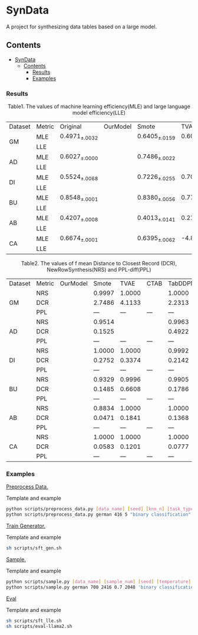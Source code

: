 # SynData

A project for synthesizing data tables based on a large model.

## Contents

- [SynData](#syndata)
  - [Contents](#contents)
    - [Results](#results)
    - [Examples](#examples)


### Results

<center>Table1. The values of machine learning efficiency(MLE) and large language model efficiency(LLE)</center>

<table>

  <tr>
  <td>Dataset</td>
  <td>Metric</td>
  <td>Original</td>
  <td>OurModel</td>
  <td>Smote</td>
  <td>TVAE</td>
  <td>CTAB</td>
  <td>TabDDPM</td>
  <td>TABSYN</td>
  <td>GReaT</td>
  <td>REaLTabFormer</td>
  




  </tr>

  <tr>
    <td rowspan="2">GM</td>
    <td>MLE</td>
    <td>0.4971<sub>±.0032</sub></td>
    <td></td>
    <td>0.6405<sub>±.0159</sub></td>
    <td>0.6076<sub>±.0206</sub></td>
    <td><sub>±</sub></td>
    <td>0.6468<sub>±.0162</sub></td>
    <td>0.6256<sub>±.0214</sub></td>
    <td></td>
    <td>0.6358<sub>±.0211</sub></td>
  </tr>
  <tr>
    <td>LLE</td>
    <td></td>
    <td></td>
    <td></td>
    <td></td>
    <td></td>
    <td></td>
    <td></td>
    <td></td>
    <td></td>
  </tr>

  <tr>
    <td rowspan="2">AD</td>
    <td>MLE</td>
    <td>0.6027<sub>±.0000</sub></td>
    <td></td>
    <td>0.7486<sub>±.0022</sub></td>
    <td></td>
    <td><sub>±</sub></td>
    <td>0.7456<sub>±.0050</sub></td>
    <td>0.7358<sub>±.0036</sub></td>
    <td></td>
    <td>0.7600<sub>±.0027</sub></td>
    
  </tr>
  <tr>
    <td>LLE</td>
    <td></td>
    <td></td>
    <td></td>
    <td></td>
    <td></td>
    <td></td>
    <td></td>
    <td></td>
    <td></td>
  </tr>

  <tr>
    <td rowspan="2">DI</td>
    <td>MLE</td>
    <td>0.5524<sub>±.0068</sub></td>
    <td></td>
    <td>0.7226<sub>±.0255</sub></td>
    <td>0.7074<sub>±.0350</sub></td>
    <td><sub>±</sub></td>
    <td>0.7130<sub>±.0191</sub></td>
    <td>0.6837<sub>±.0254</sub></td>
    <td></td>
    <td>0.6786<sub>±.0304</sub></td>
    
  </tr>
  <tr>
    <td>LLE</td>
    <td></td>
    <td></td>
    <td></td>
    <td></td>
    <td></td>
    <td></td>
    <td></td>
    <td></td>
    <td></td>

  <tr>
    <td rowspan="2">BU</td>
    <td>MLE</td>
    <td>0.8548<sub>±.0001</sub></td>
    <td></td>
    <td>0.8380<sub>±.0056</sub></td>
    <td>0.7766<sub>±.0124</sub></td>
    <td><sub>±</sub></td>
    <td>0.8440<sub>±.0057</sub></td>
    <td>0.2619<sub>±.0060</sub></td>
    <td></td>
    <td>0.2617<sub>±.0051</sub></td>
    
  </tr>
  <tr>
    <td>LLE</td>
    <td></td>
    <td></td>
    <td></td>
    <td></td>
    <td></td>
    <td></td>
    <td></td>
    <td></td>
    <td></td>
  </tr>

  <tr>
    <td rowspan="2">AB</td>
    <td>MLE</td>
    <td>0.4207<sub>±.0008</sub></td>
    <td></td>
    <td>0.4013<sub>±.0141</sub></td>
    <td>0.2174<sub>±.0280</sub></td>
    <td><sub>±</sub></td>
    <td>0.3652<sub>±.0208</sub></td>
    <td>0.3414<sub>±.0236</sub></td>
    <td></td>
    <td>0.3339<sub>±.0221</sub></td>
    

  </tr>
  <tr>
    <td>LLE</td>
    <td></td>
    <td></td>
    <td></td>
    <td></td>
    <td></td>
    <td></td>
    <td></td>
    <td></td>
    <td></td>

  <tr>
    <td rowspan="2">CA</td>
    <td>MLE</td>
    <td>0.6674<sub>±.0001</sub></td>
    <td></td>
    <td>0.6395<sub>±.0062</sub></sub></td>
    <td>-4.8468<sub>±.5370</sub></td>
    <td></td>
    <td>0.6398<sub>±.0518</sub></td>
    <td>0.6304<sub>±.0057</sub></td>
    <td></td>
    <td>-2.0046<sub>±3.9868</sub></td>
    
  </tr>
  <tr>
    <td>LLE</td>
    <td></td>
    <td></td>
    <td></td>
    <td></td>
    <td></td>
    <td></td>
    <td></td>
    <td></td>
    <td></td>
</table>


<center>Table2. The values of f mean Distance to Closest Record
(DCR), NewRowSynthesis(NRS) and PPL-diff(PPL)</center>

<table>

  <tr>
  <td>Dataset</td>
  <td>Metric</td>
  <td>OurModel</td>
  <td>Smote</td>
  <td>TVAE</td>
  <td>CTAB</td>
  <td>TabDDPM</td>
  <td>TABSYN</td>
  <td>GReaT</td>
  <td>REaLTabFormer</td>
  
  </tr>

  <tr>
    <td rowspan="3">GM</td>
    <td>NRS</td>
    <td></td>
    <td>0.9997</td>
    <td>1.0000</td>
    <td></td>
    <td>1.0000</td>
    <td>1.0000</td>
    <td></td>
    <td> 0.9980</td>
  </tr>
  <tr>
    <td>DCR</td>
    <td></td>
    <td>2.7486</td>
    <td>4.1133</td>
    <td></td>
    <td>2.2313</td>
    <td>3.9990</td>
    <td></td>
    <td>4.5721</td>
  </tr>
    <tr>
    <td>PPL</td>
    <td></td>
    <td>—</td>
    <td>—</td>
    <td>—</td>
    <td>—</td>
    <td>—</td>
    <td></td>
    <td></td>
  </tr>

  <tr>
    <td rowspan="3">AD</td>
    <td>NRS</td>
    <td></td>
    <td>0.9514</td>
    <td></td>
    <td></td>
    <td>0.9963</td>
    <td>0.9976</td>
    <td></td>
    <td>0.9954</td>
  </tr>
  <tr>
    <td>DCR</td>
    <td></td>
    <td>0.1525</td>
    <td></td>
    <td></td>
    <td>0.4922</td>
    <td>0.8466</td>
    <td></td>
    <td>0.5980</td>
  </tr>
    <tr>
    <td>PPL</td>
    <td></td>
    <td>—</td>
    <td>—</td>
    <td>—</td>
    <td>—</td>
    <td>—</td>
    <td></td>
    <td></td>
  </tr>
  <tr>
    <td rowspan="3">DI</td>
    <td>NRS</td>
    <td></td>
    <td>1.0000</td>
    <td>1.0000</td>
    <td></td>
    <td>0.9992</td>
    <td>1.0000</td>
    <td></td>
    <td>0.9988</td>
  </tr>
  <tr>
    <td>DCR</td>
    <td></td>
    <td>0.2752</td>
    <td>0.3374</td>
    <td></td>
    <td>0.2142</td>
    <td>1.3738</td>
    <td></td>
    <td>0.3500</td>
  </tr>
    <tr>
    <td>PPL</td>
    <td></td>
    <td>—</td>
    <td>—</td>
    <td>—</td>
    <td>—</td>
    <td>—</td>
    <td></td>
    <td></td>
  </tr>

  <tr>
    <td rowspan="3">BU</td>
    <td>NRS</td>
    <td></td>
    <td>0.9329</td>
    <td>0.9996</td>
    <td></td>
    <td>0.9905</td>
    <td>0.9990</td>
    <td></td>
    <td>0.9983</td>
  </tr>
  <tr>
    <td>DCR</td>
    <td></td>
    <td>0.1485</td>
    <td>0.6608</td>
    <td></td>
    <td>0.1786</td>
    <td>1.3763</td>
    <td></td>
    <td>0.3759</td>
  </tr>
    <tr>
    <td>PPL</td>
    <td></td>
    <td>—</td>
    <td>—</td>
    <td>—</td>
    <td>—</td>
    <td>—</td>
    <td></td>
    <td></td>
  </tr>

  <tr>
    <td rowspan="3">AB</td>
    <td>NRS</td>
    <td></td>
    <td> 0.8834</td>
    <td> 1.0000</td>
    <td></td>
    <td>1.0000</td>
    <td>1.0000</td>
    <td></td>
    <td>0.9998</td>
  </tr>
  <tr>
    <td>DCR</td>
    <td></td>
    <td>0.0471</td>
    <td>0.1841</td>
    <td></td>
    <td>0.1368</td>
    <td>0.1277</td>
    <td></td>
    <td>0.1080</td>
  </tr>
    <tr>
    <td>PPL</td>
    <td></td>
    <td>—</td>
    <td>—</td>
    <td>—</td>
    <td>—</td>
    <td>—</td>
    <td></td>
    <td></td>
  </tr>

  <tr>
    <td rowspan="3">CA</td>
    <td>NRS</td>
    <td></td>
    <td>1.0000</td>
    <td>1.0000</td>
    <td></td>
    <td>1.0000</td>
    <td>1.0000</td>
    <td></td>
    <td>1.0000</td>
  </tr>
  <tr>
    <td>DCR</td>
    <td></td>
    <td>0.0583</td>
    <td>0.1201</td>
    <td></td>
    <td>0.0777</td>
    <td>0.1132</td>
    <td></td>
    <td>0.1011</td>
  </tr>
    <tr>
    <td>PPL</td>
    <td></td>
    <td>—</td>
    <td>—</td>
    <td>—</td>
    <td>—</td>
    <td>—</td>
    <td></td>
    <td></td>
  </tr>
</table>


### Examples

<ins>Preprocess Data.</ins>

Template and example

```bash
python scripts/preprocess_data.py [data_name] [seed] [knn_n] [task_type] [des] [re_format] [sample_num]
python scripts/preprocess_data.py german 416 5 "binary classification" "user credit scores" dict 700
```

<ins>Train Generator.</ins>

Template and example

```bash
sh scripts/sft_gen.sh
```

<ins>Sample.</ins>

Template and example

```bash
python scripts/sample.py [data_name] [sample_num] [seed] [temperature] [max_length] [task_type] [device]
python scripts/sample.py german 700 2416 0.7 2048 'binary classification' 'cuda:0'
```

<ins>Eval</ins>

Template and example

```bash
sh scripts/sft_lle.sh
sh scripts/eval-llama2.sh
```
